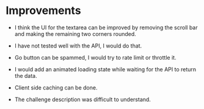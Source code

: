 # Improvements

- I think the UI for the textarea can be improved by removing the scroll bar and making the remaining two corners rounded.

- I have not tested well with the API, I would do that.

- Go button can be spammed, I would try to rate limit or throttle it.

- I would add an animated loading state while waiting for the API to return the data.

- Client side caching can be done.

- The challenge description was difficult to understand.